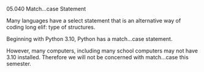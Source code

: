 05.040 Match...case Statement

Many languages have a select statement that is an alternative way of coding long elif: type of structures.

Beginning with Python 3.10, Python has a match...case statement.

However, many computers, including many school computers may not have 3.10 installed.  Therefore we will not be concerned with match...case this semester.